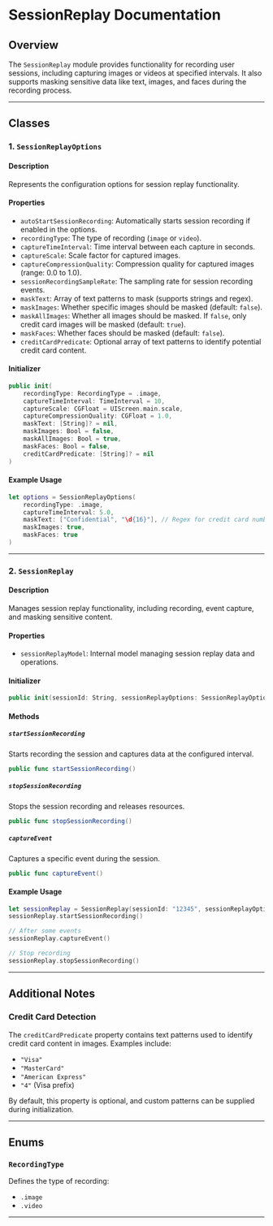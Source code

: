 # SessionReplay Documentation

## Overview

The `SessionReplay` module provides functionality for recording user sessions, including capturing images or videos at specified intervals. It also supports masking sensitive data like text, images, and faces during the recording process.

---

## Classes

### 1. `SessionReplayOptions`

#### Description
Represents the configuration options for session replay functionality.

#### Properties
- `autoStartSessionRecording`: Automatically starts session recording if enabled in the options.
- `recordingType`: The type of recording (`image` or `video`).
- `captureTimeInterval`: Time interval between each capture in seconds.
- `captureScale`: Scale factor for captured images.
- `captureCompressionQuality`: Compression quality for captured images (range: 0.0 to 1.0).
- `sessionRecordingSampleRate`: The sampling rate for session recording events.
- `maskText`: Array of text patterns to mask (supports strings and regex).
- `maskImages`: Whether specific images should be masked (default: `false`).
- `maskAllImages`: Whether all images should be masked. If `false`, only credit card images will be masked (default: `true`).
- `maskFaces`: Whether faces should be masked (default: `false`).
- `creditCardPredicate`: Optional array of text patterns to identify potential credit card content.

#### Initializer
```swift
public init(
    recordingType: RecordingType = .image,
    captureTimeInterval: TimeInterval = 10,
    captureScale: CGFloat = UIScreen.main.scale,
    captureCompressionQuality: CGFloat = 1.0,
    maskText: [String]? = nil,
    maskImages: Bool = false,
    maskAllImages: Bool = true,
    maskFaces: Bool = false,
    creditCardPredicate: [String]? = nil
)
```

#### Example Usage
```swift
let options = SessionReplayOptions(
    recordingType: .image,
    captureTimeInterval: 5.0,
    maskText: ["Confidential", "\d{16}"], // Regex for credit card numbers
    maskImages: true,
    maskFaces: true
)
```

---

### 2. `SessionReplay`

#### Description
Manages session replay functionality, including recording, event capture, and masking sensitive content.

#### Properties
- `sessionReplayModel`: Internal model managing session replay data and operations.

#### Initializer
```swift
public init(sessionId: String, sessionReplayOptions: SessionReplayOptions)
```

#### Methods

##### `startSessionRecording`
Starts recording the session and captures data at the configured interval.

```swift
public func startSessionRecording()
```

##### `stopSessionRecording`
Stops the session recording and releases resources.

```swift
public func stopSessionRecording()
```

##### `captureEvent`
Captures a specific event during the session.

```swift
public func captureEvent()
```

#### Example Usage
```swift
let sessionReplay = SessionReplay(sessionId: "12345", sessionReplayOptions: options)
sessionReplay.startSessionRecording()

// After some events
sessionReplay.captureEvent()

// Stop recording
sessionReplay.stopSessionRecording()
```

---

## Additional Notes

### Credit Card Detection
The `creditCardPredicate` property contains text patterns used to identify credit card content in images. Examples include:
- `"Visa"`
- `"MasterCard"`
- `"American Express"`
- `"4"` (Visa prefix)

By default, this property is optional, and custom patterns can be supplied during initialization.

---

## Enums

### `RecordingType`
Defines the type of recording:
- `.image`
- `.video`

---
